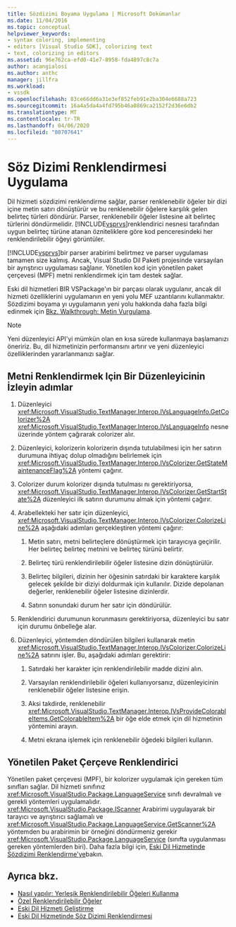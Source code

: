```yaml
---
title: Sözdizimi Boyama Uygulama | Microsoft Dokümanlar
ms.date: 11/04/2016
ms.topic: conceptual
helpviewer_keywords:
- syntax coloring, implementing
- editors [Visual Studio SDK], colorizing text
- text, colorizing in editors
ms.assetid: 96e762ca-efd0-41e7-8958-fda4897c8c7a
author: acangialosi
ms.author: anthc
manager: jillfra
ms.workload:
- vssdk
ms.openlocfilehash: 83ce66dd6a31e3ef852feb91e2ba304e6688a723
ms.sourcegitcommit: 16a4a5da4a4fd795b46a0869ca2152f2d36e6db2
ms.translationtype: MT
ms.contentlocale: tr-TR
ms.lasthandoff: 04/06/2020
ms.locfileid: "80707641"
---
```

# <a name="implementing-syntax-coloring"></a>Söz Dizimi Renklendirmesi Uygulama
Dil hizmeti sözdizimi renklendirme sağlar, parser renklenebilir öğeler bir dizi içine metin satırı dönüştürür ve bu renklenebilir öğelere karşılık gelen belirteç türleri döndürür. Parser, renklenebilir öğeler listesine ait belirteç türlerini döndürmelidir. [!INCLUDE[vsprvs](../../code-quality/includes/vsprvs_md.md)]renklendirici nesnesi tarafından uygun belirteç türüne atanan özniteliklere göre kod penceresindeki her renklendirilebilir öğeyi görüntüler.

 [!INCLUDE[vsprvs](../../code-quality/includes/vsprvs_md.md)]bir parser arabirimi belirtmez ve parser uygulaması tamamen size kalmış. Ancak, Visual Studio Dil Paketi projesinde varsayılan bir ayrıştırıcı uygulaması sağlanır. Yönetilen kod için yönetilen paket çerçevesi (MPF) metni renklendirmek için tam destek sağlar.

 Eski dil hizmetleri BIR VSPackage'ın bir parçası olarak uygulanır, ancak dil hizmeti özelliklerini uygulamanın en yeni yolu MEF uzantılarını kullanmaktır. Sözdizimi boyama yı uygulamanın yeni yolu hakkında daha fazla bilgi edinmek için [Bkz. Walkthrough: Metin Vurgulama](../../extensibility/walkthrough-highlighting-text.md).

> [!NOTE]
> Yeni düzenleyici API'yi mümkün olan en kısa sürede kullanmaya başlamanızı öneririz. Bu, dil hizmetinizin performansını artırır ve yeni düzenleyici özelliklerinden yararlanmanızı sağlar.

## <a name="steps-followed-by-an-editor-to-colorize-text"></a>Metni Renklendirmek Için Bir Düzenleyicinin İzleyin adımlar

1. Düzenleyici <xref:Microsoft.VisualStudio.TextManager.Interop.IVsLanguageInfo.GetColorizer%2A> <xref:Microsoft.VisualStudio.TextManager.Interop.IVsLanguageInfo> nesne üzerinde yöntem çağırarak colorizer alır.

2. Düzenleyici, kolorizerin kolorizerin dışında tutulabilmesi için her satırın durumuna ihtiyaç dolup olmadığını belirlemek için <xref:Microsoft.VisualStudio.TextManager.Interop.IVsColorizer.GetStateMaintenanceFlag%2A> yöntemi çağırır.

3. Colorizer durum kolorizer dışında tutulması nı gerektiriyorsa, <xref:Microsoft.VisualStudio.TextManager.Interop.IVsColorizer.GetStartState%2A> düzenleyici ilk satırın durumunu almak için yöntemi çağırır.

4. Arabellekteki her satır için düzenleyici, <xref:Microsoft.VisualStudio.TextManager.Interop.IVsColorizer.ColorizeLine%2A> aşağıdaki adımları gerçekleştiren yöntemi çağırır:

    1. Metin satırı, metni belirteçlere dönüştürmek için tarayıcıya geçirilir. Her belirteç belirteç metnini ve belirteç türünü belirtir.

    2. Belirteç türü renklendirilebilir öğeler listesine dizin dönüştürülür.

    3. Belirteç bilgileri, dizinin her öğesinin satırdaki bir karaktere karşılık gelecek şekilde bir diziyi doldurmak için kullanılır. Dizide depolanan değerler, renklenebilir öğeler listesine dizinlerdir.

    4. Satırın sonundaki durum her satır için döndürülür.

5. Renklendirici durumunun korunmasını gerektiriyorsa, düzenleyici bu satır için durumu önbelleğe alar.

6. Düzenleyici, yöntemden döndürülen bilgileri kullanarak metin <xref:Microsoft.VisualStudio.TextManager.Interop.IVsColorizer.ColorizeLine%2A> satırını işler. Bu, aşağıdaki adımları gerektirir:

    1. Satırdaki her karakter için renklendirilebilir madde dizini alın.

    2. Varsayılan renklendirilebilir öğeleri kullanıyorsanız, düzenleyicinin renklenebilir öğeler listesine erişin.

    3. Aksi takdirde, renklenebilir <xref:Microsoft.VisualStudio.TextManager.Interop.IVsProvideColorableItems.GetColorableItem%2A> bir öğe elde etmek için dil hizmetinin yöntemini arayın.

    4. Metni ekrana işlemek için renklenebilir öğedeki bilgileri kullanın.

## <a name="managed-package-framework-colorizer"></a>Yönetilen Paket Çerçeve Renklendirici
 Yönetilen paket çerçevesi (MPF), bir kolorizer uygulamak için gereken tüm sınıfları sağlar. Dil hizmeti sınıfınız <xref:Microsoft.VisualStudio.Package.LanguageService> sınıfı devralmalı ve gerekli yöntemleri uygulamalıdır. <xref:Microsoft.VisualStudio.Package.IScanner> Arabirimi uygulayarak bir tarayıcı ve ayrıştırıcı sağlamalı ve <xref:Microsoft.VisualStudio.Package.LanguageService.GetScanner%2A> yöntemden bu arabirimin bir örneğini döndürmeniz gerekir <xref:Microsoft.VisualStudio.Package.LanguageService> (sınıfta uygulanması gereken yöntemlerden biri). Daha fazla bilgi için, [Eski Dil Hizmetinde Sözdizimi Renklendirme'ye](../../extensibility/internals/syntax-colorizing-in-a-legacy-language-service.md)bakın.

## <a name="see-also"></a>Ayrıca bkz.
- [Nasıl yapılır: Yerleşik Renklendirilebilir Öğeleri Kullanma](../../extensibility/internals/how-to-use-built-in-colorable-items.md)
- [Özel Renklendirilebilir Öğeler](../../extensibility/internals/custom-colorable-items.md)
- [Eski Dil Hizmeti Geliştirme](../../extensibility/internals/developing-a-legacy-language-service.md)
- [Eski Dil Hizmetinde Söz Dizimi Renklendirmesi](../../extensibility/internals/syntax-colorizing-in-a-legacy-language-service.md)
